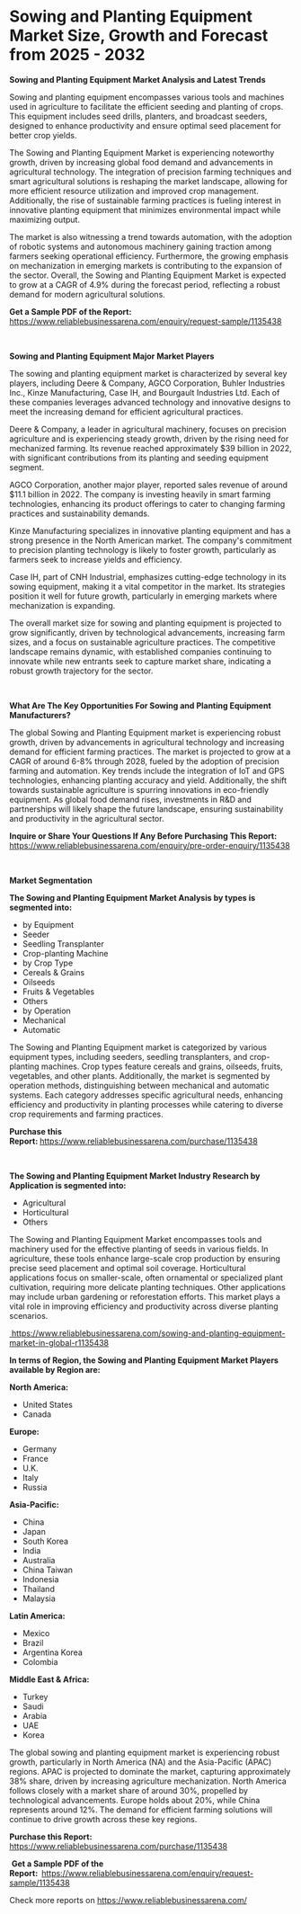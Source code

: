 <p><h1>Sowing and Planting Equipment Market Size, Growth and Forecast from 2025 - 2032</h1></p><p><strong>Sowing and Planting Equipment Market Analysis and Latest Trends</strong></p>
<p><p>Sowing and planting equipment encompasses various tools and machines used in agriculture to facilitate the efficient seeding and planting of crops. This equipment includes seed drills, planters, and broadcast seeders, designed to enhance productivity and ensure optimal seed placement for better crop yields.</p><p>The Sowing and Planting Equipment Market is experiencing noteworthy growth, driven by increasing global food demand and advancements in agricultural technology. The integration of precision farming techniques and smart agricultural solutions is reshaping the market landscape, allowing for more efficient resource utilization and improved crop management. Additionally, the rise of sustainable farming practices is fueling interest in innovative planting equipment that minimizes environmental impact while maximizing output.</p><p>The market is also witnessing a trend towards automation, with the adoption of robotic systems and autonomous machinery gaining traction among farmers seeking operational efficiency. Furthermore, the growing emphasis on mechanization in emerging markets is contributing to the expansion of the sector. Overall, the Sowing and Planting Equipment Market is expected to grow at a CAGR of 4.9% during the forecast period, reflecting a robust demand for modern agricultural solutions.</p></p>
<p><strong>Get a Sample PDF of the Report:&nbsp;</strong> <a href="https://www.reliablebusinessarena.com/enquiry/request-sample/1135438?utm_campaign=2146&utm_medium=2&utm_source=Github&utm_content=ia&utm_term=09042025&utm_id=sowing-and-planting-equipment">https://www.reliablebusinessarena.com/enquiry/request-sample/1135438</a></p>
<p>&nbsp;</p>
<p><strong>Sowing and Planting Equipment Major Market Players</strong></p>
<p><p>The sowing and planting equipment market is characterized by several key players, including Deere & Company, AGCO Corporation, Buhler Industries Inc., Kinze Manufacturing, Case IH, and Bourgault Industries Ltd. Each of these companies leverages advanced technology and innovative designs to meet the increasing demand for efficient agricultural practices.</p><p>Deere & Company, a leader in agricultural machinery, focuses on precision agriculture and is experiencing steady growth, driven by the rising need for mechanized farming. Its revenue reached approximately $39 billion in 2022, with significant contributions from its planting and seeding equipment segment.</p><p>AGCO Corporation, another major player, reported sales revenue of around $11.1 billion in 2022. The company is investing heavily in smart farming technologies, enhancing its product offerings to cater to changing farming practices and sustainability demands.</p><p>Kinze Manufacturing specializes in innovative planting equipment and has a strong presence in the North American market. The company's commitment to precision planting technology is likely to foster growth, particularly as farmers seek to increase yields and efficiency.</p><p>Case IH, part of CNH Industrial, emphasizes cutting-edge technology in its sowing equipment, making it a vital competitor in the market. Its strategies position it well for future growth, particularly in emerging markets where mechanization is expanding.</p><p>The overall market size for sowing and planting equipment is projected to grow significantly, driven by technological advancements, increasing farm sizes, and a focus on sustainable agriculture practices. The competitive landscape remains dynamic, with established companies continuing to innovate while new entrants seek to capture market share, indicating a robust growth trajectory for the sector.</p></p>
<p>&nbsp;</p>
<p><strong>What Are The Key Opportunities For Sowing and Planting Equipment Manufacturers?</strong></p>
<p><p>The global Sowing and Planting Equipment market is experiencing robust growth, driven by advancements in agricultural technology and increasing demand for efficient farming practices. The market is projected to grow at a CAGR of around 6-8% through 2028, fueled by the adoption of precision farming and automation. Key trends include the integration of IoT and GPS technologies, enhancing planting accuracy and yield. Additionally, the shift towards sustainable agriculture is spurring innovations in eco-friendly equipment. As global food demand rises, investments in R&D and partnerships will likely shape the future landscape, ensuring sustainability and productivity in the agricultural sector.</p></p>
<p><strong>Inquire or Share Your Questions If Any Before Purchasing This Report:</strong> <a href="https://www.reliablebusinessarena.com/enquiry/pre-order-enquiry/1135438?utm_campaign=2146&utm_medium=2&utm_source=Github&utm_content=ia&utm_term=09042025&utm_id=sowing-and-planting-equipment">https://www.reliablebusinessarena.com/enquiry/pre-order-enquiry/1135438</a></p>
<p>&nbsp;</p>
<p><strong>Market Segmentation</strong></p>
<p><strong>The Sowing and Planting Equipment Market Analysis by types is segmented into:</strong></p>
<p><ul><li>by Equipment</li><li>Seeder</li><li>Seedling Transplanter</li><li>Crop-planting Machine</li><li>by Crop Type</li><li>Cereals & Grains</li><li>Oilseeds</li><li>Fruits & Vegetables</li><li>Others</li><li>by Operation</li><li>Mechanical</li><li>Automatic</li></ul></p>
<p><p>The Sowing and Planting Equipment market is categorized by various equipment types, including seeders, seedling transplanters, and crop-planting machines. Crop types feature cereals and grains, oilseeds, fruits, vegetables, and other plants. Additionally, the market is segmented by operation methods, distinguishing between mechanical and automatic systems. Each category addresses specific agricultural needs, enhancing efficiency and productivity in planting processes while catering to diverse crop requirements and farming practices.</p></p>
<p><strong>Purchase this Report:&nbsp;</strong><a href="https://www.reliablebusinessarena.com/purchase/1135438?utm_campaign=2146&utm_medium=2&utm_source=Github&utm_content=ia&utm_term=09042025&utm_id=sowing-and-planting-equipment">https://www.reliablebusinessarena.com/purchase/1135438</a></p>
<p>&nbsp;</p>
<p><strong>The Sowing and Planting Equipment Market Industry Research by Application is segmented into:</strong></p>
<p><ul><li>Agricultural</li><li>Horticultural</li><li>Others</li></ul></p>
<p><p>The Sowing and Planting Equipment Market encompasses tools and machinery used for the effective planting of seeds in various fields. In agriculture, these tools enhance large-scale crop production by ensuring precise seed placement and optimal soil coverage. Horticultural applications focus on smaller-scale, often ornamental or specialized plant cultivation, requiring more delicate planting techniques. Other applications may include urban gardening or reforestation efforts. This market plays a vital role in improving efficiency and productivity across diverse planting scenarios.</p></p>
<p><a href="https://www.reliablebusinessarena.com/sowing-and-planting-equipment-market-in-global-r1135438?utm_campaign=2146&utm_medium=2&utm_source=Github&utm_content=ia&utm_term=09042025&utm_id=sowing-and-planting-equipment">&nbsp;https://www.reliablebusinessarena.com/sowing-and-planting-equipment-market-in-global-r1135438</a></p>
<p><strong>In terms of Region, the Sowing and Planting Equipment Market Players available by Region are:</strong></p>
<p>
    <p> <strong> North America: </strong>
        <ul>
            <li>United States</li>
            <li>Canada</li>
        </ul>
        </p> 
    <p> <strong> Europe: </strong>
        <ul>
            <li>Germany</li>
            <li>France</li>
            <li>U.K.</li>
            <li>Italy</li>
            <li>Russia</li>
        </ul>
        </p> 
    <p> <strong> Asia-Pacific: </strong>
        <ul>
            <li>China</li>
            <li>Japan</li>
            <li>South Korea</li>
            <li>India</li>
            <li>Australia</li>
            <li>China Taiwan</li>
            <li>Indonesia</li>
            <li>Thailand</li>
            <li>Malaysia</li>
        </ul>
        </p> 
    <p> <strong> Latin America: </strong>
        <ul>
            <li>Mexico</li>
            <li>Brazil</li>
            <li>Argentina Korea</li>
            <li>Colombia</li>
        </ul>
        </p> 
    <p> <strong> Middle East & Africa: </strong>
        <ul>
            <li>Turkey</li>
            <li>Saudi</li>
            <li>Arabia</li>
            <li>UAE</li>
            <li>Korea</li>
        </ul>
    </p>
    </p>
<p><p>The global sowing and planting equipment market is experiencing robust growth, particularly in North America (NA) and the Asia-Pacific (APAC) regions. APAC is projected to dominate the market, capturing approximately 38% share, driven by increasing agriculture mechanization. North America follows closely with a market share of around 30%, propelled by technological advancements. Europe holds about 20%, while China represents around 12%. The demand for efficient farming solutions will continue to drive growth across these key regions.</p></p>
<p><strong>Purchase this Report: </strong><a href="https://www.reliablebusinessarena.com/purchase/1135438?utm_campaign=2146&utm_medium=2&utm_source=Github&utm_content=ia&utm_term=09042025&utm_id=sowing-and-planting-equipment">https://www.reliablebusinessarena.com/purchase/1135438</a></p>
<p>&nbsp;<strong>Get a Sample PDF of the Report:&nbsp;&nbsp;</strong><a href="https://www.reliablebusinessarena.com/enquiry/request-sample/1135438?utm_campaign=2146&utm_medium=2&utm_source=Github&utm_content=ia&utm_term=09042025&utm_id=sowing-and-planting-equipment">https://www.reliablebusinessarena.com/enquiry/request-sample/1135438</a></p>
<p><strong></strong></p>
<p>Check more reports on <a href="https://www.reliablebusinessarena.com/?utm_campaign=2146&utm_medium=2&utm_source=Github&utm_content=ia&utm_term=09042025&utm_id=sowing-and-planting-equipment">https://www.reliablebusinessarena.com/</a></p>